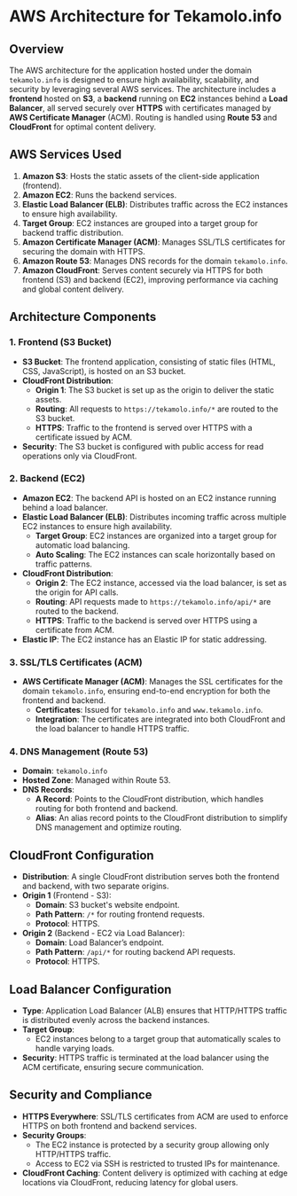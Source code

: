 # AWS Architecture for Tekamolo.info

## Overview
The AWS architecture for the application hosted under the domain `tekamolo.info` is designed to ensure high availability, scalability, and security by leveraging several AWS services. The architecture includes a **frontend** hosted on **S3**, a **backend** running on **EC2** instances behind a **Load Balancer**, all served securely over **HTTPS** with certificates managed by **AWS Certificate Manager** (ACM). Routing is handled using **Route 53** and **CloudFront** for optimal content delivery.

## AWS Services Used
1. **Amazon S3**: Hosts the static assets of the client-side application (frontend).
2. **Amazon EC2**: Runs the backend services.
3. **Elastic Load Balancer (ELB)**: Distributes traffic across the EC2 instances to ensure high availability.
4. **Target Group**: EC2 instances are grouped into a target group for backend traffic distribution.
5. **Amazon Certificate Manager (ACM)**: Manages SSL/TLS certificates for securing the domain with HTTPS.
6. **Amazon Route 53**: Manages DNS records for the domain `tekamolo.info`.
7. **Amazon CloudFront**: Serves content securely via HTTPS for both frontend (S3) and backend (EC2), improving performance via caching and global content delivery.

## Architecture Components

### 1. Frontend (S3 Bucket)
- **S3 Bucket**: The frontend application, consisting of static files (HTML, CSS, JavaScript), is hosted on an S3 bucket.
- **CloudFront Distribution**:
    - **Origin 1**: The S3 bucket is set up as the origin to deliver the static assets.
    - **Routing**: All requests to `https://tekamolo.info/*` are routed to the S3 bucket.
    - **HTTPS**: Traffic to the frontend is served over HTTPS with a certificate issued by ACM.
- **Security**: The S3 bucket is configured with public access for read operations only via CloudFront.

### 2. Backend (EC2)
- **Amazon EC2**: The backend API is hosted on an EC2 instance running behind a load balancer.
- **Elastic Load Balancer (ELB)**: Distributes incoming traffic across multiple EC2 instances to ensure high availability.
    - **Target Group**: EC2 instances are organized into a target group for automatic load balancing.
    - **Auto Scaling**: The EC2 instances can scale horizontally based on traffic patterns.
- **CloudFront Distribution**:
    - **Origin 2**: The EC2 instance, accessed via the load balancer, is set as the origin for API calls.
    - **Routing**: API requests made to `https://tekamolo.info/api/*` are routed to the backend.
    - **HTTPS**: Traffic to the backend is served over HTTPS using a certificate from ACM.
- **Elastic IP**: The EC2 instance has an Elastic IP for static addressing.

### 3. SSL/TLS Certificates (ACM)
- **AWS Certificate Manager (ACM)**: Manages the SSL certificates for the domain `tekamolo.info`, ensuring end-to-end encryption for both the frontend and backend.
    - **Certificates**: Issued for `tekamolo.info` and `www.tekamolo.info`.
    - **Integration**: The certificates are integrated into both CloudFront and the load balancer to handle HTTPS traffic.

### 4. DNS Management (Route 53)
- **Domain**: `tekamolo.info`
- **Hosted Zone**: Managed within Route 53.
- **DNS Records**:
    - **A Record**: Points to the CloudFront distribution, which handles routing for both frontend and backend.
    - **Alias**: An alias record points to the CloudFront distribution to simplify DNS management and optimize routing.

## CloudFront Configuration

- **Distribution**: A single CloudFront distribution serves both the frontend and backend, with two separate origins.
- **Origin 1** (Frontend - S3):
    - **Domain**: S3 bucket's website endpoint.
    - **Path Pattern**: `/*` for routing frontend requests.
    - **Protocol**: HTTPS.
- **Origin 2** (Backend - EC2 via Load Balancer):
    - **Domain**: Load Balancer’s endpoint.
    - **Path Pattern**: `/api/*` for routing backend API requests.
    - **Protocol**: HTTPS.

## Load Balancer Configuration

- **Type**: Application Load Balancer (ALB) ensures that HTTP/HTTPS traffic is distributed evenly across the backend instances.
- **Target Group**:
    - EC2 instances belong to a target group that automatically scales to handle varying loads.
- **Security**: HTTPS traffic is terminated at the load balancer using the ACM certificate, ensuring secure communication.

## Security and Compliance

- **HTTPS Everywhere**: SSL/TLS certificates from ACM are used to enforce HTTPS on both frontend and backend services.
- **Security Groups**:
    - The EC2 instance is protected by a security group allowing only HTTP/HTTPS traffic.
    - Access to EC2 via SSH is restricted to trusted IPs for maintenance.
- **CloudFront Caching**: Content delivery is optimized with caching at edge locations via CloudFront, reducing latency for global users.